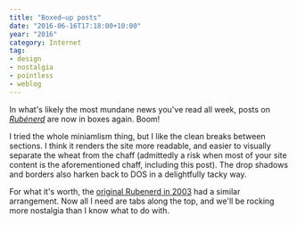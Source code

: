 ```yaml
---
title: "Boxed–up posts"
date: "2016-06-16T17:18:00+10:00"
year: "2016"
category: Internet
tag: 
- design
- nostalgia
- pointless
- weblog
---
```

In what's likely the most mundane news you've read all week, posts on *[Rubénerd]* are now in boxes again. Boom!

I tried the whole miniamlism thing, but I like the clean breaks between sections. I think it renders the site more readable, and easier to visually separate the wheat from the chaff (admittedly a risk when most of your site content is the aforementioned chaff, including this post). The drop shadows and borders also harken back to DOS in a delightfully tacky way.

For what it's worth, the [original Rubenerd in 2003] had a similar arrangement. Now all I need are tabs along the top, and we'll be rocking more nostalgia than I know what to do with.

[Rubénerd]: https://rubenerd.com/
[original Rubenerd in 2003]: https://web.archive.org/web/20031118200430/http://www.rubenerd.com/

